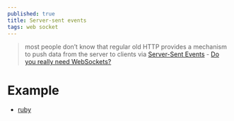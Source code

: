 ```yaml
---
published: true
title: Server-sent events
tags: web socket
---
```

> most people don’t know that regular old HTTP provides a mechanism to push data from the server to clients via [Server-Sent Events](https://en.wikipedia.org/wiki/Server-sent_events) - [Do you really need WebSockets?](https://blog.stanko.io/do-you-really-need-websockets-343aed40aa9b)

# Example
- [ruby](https://gist.github.com/rkh/1476463)